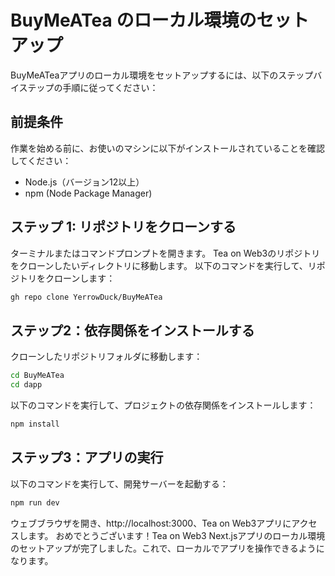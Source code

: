 # BuyMeATea のローカル環境のセットアップ
BuyMeATeaアプリのローカル環境をセットアップするには、以下のステップバイステップの手順に従ってください：

## 前提条件
作業を始める前に、お使いのマシンに以下がインストールされていることを確認してください：
- Node.js（バージョン12以上）
- npm (Node Package Manager)

## ステップ 1: リポジトリをクローンする
ターミナルまたはコマンドプロンプトを開きます。
Tea on Web3のリポジトリをクローンしたいディレクトリに移動します。
以下のコマンドを実行して、リポジトリをクローンします：
```bash
gh repo clone YerrowDuck/BuyMeATea
```

## ステップ2：依存関係をインストールする
クローンしたリポジトリフォルダに移動します：
```bash
cd BuyMeATea
cd dapp
```
以下のコマンドを実行して、プロジェクトの依存関係をインストールします：
```bash
npm install
```
## ステップ3：アプリの実行
以下のコマンドを実行して、開発サーバーを起動する：
```bash
npm run dev
```
ウェブブラウザを開き、http://localhost:3000、Tea on Web3アプリにアクセスします。
おめでとうございます！Tea on Web3 Next.jsアプリのローカル環境のセットアップが完了しました。これで、ローカルでアプリを操作できるようになります。
